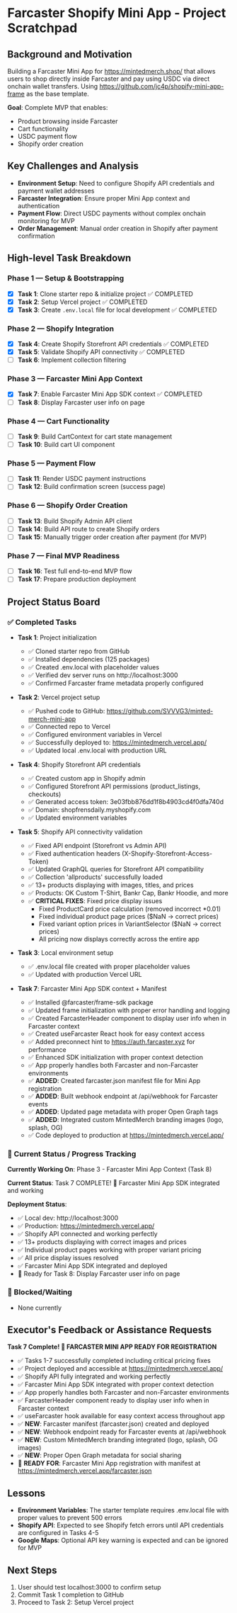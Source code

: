 # Farcaster Shopify Mini App - Project Scratchpad

## Background and Motivation

Building a Farcaster Mini App for https://mintedmerch.shop/ that allows users to shop directly inside Farcaster and pay using USDC via direct onchain wallet transfers. Using https://github.com/jc4p/shopify-mini-app-frame as the base template.

**Goal**: Complete MVP that enables:
- Product browsing inside Farcaster
- Cart functionality
- USDC payment flow
- Shopify order creation

## Key Challenges and Analysis

- **Environment Setup**: Need to configure Shopify API credentials and payment wallet addresses
- **Farcaster Integration**: Ensure proper Mini App context and authentication
- **Payment Flow**: Direct USDC payments without complex onchain monitoring for MVP
- **Order Management**: Manual order creation in Shopify after payment confirmation

## High-level Task Breakdown

### Phase 1 — Setup & Bootstrapping
- [x] **Task 1**: Clone starter repo & initialize project ✅ COMPLETED
- [x] **Task 2**: Setup Vercel project ✅ COMPLETED
- [x] **Task 3**: Create `.env.local` file for local development ✅ COMPLETED

### Phase 2 — Shopify Integration
- [x] **Task 4**: Create Shopify Storefront API credentials ✅ COMPLETED
- [x] **Task 5**: Validate Shopify API connectivity ✅ COMPLETED
- [ ] **Task 6**: Implement collection filtering

### Phase 3 — Farcaster Mini App Context
- [x] **Task 7**: Enable Farcaster Mini App SDK context ✅ COMPLETED
- [ ] **Task 8**: Display Farcaster user info on page

### Phase 4 — Cart Functionality
- [ ] **Task 9**: Build CartContext for cart state management
- [ ] **Task 10**: Build cart UI component

### Phase 5 — Payment Flow
- [ ] **Task 11**: Render USDC payment instructions
- [ ] **Task 12**: Build confirmation screen (success page)

### Phase 6 — Shopify Order Creation
- [ ] **Task 13**: Build Shopify Admin API client
- [ ] **Task 14**: Build API route to create Shopify orders
- [ ] **Task 15**: Manually trigger order creation after payment (for MVP)

### Phase 7 — Final MVP Readiness
- [ ] **Task 16**: Test full end-to-end MVP flow
- [ ] **Task 17**: Prepare production deployment

## Project Status Board

### ✅ Completed Tasks
- **Task 1**: Project initialization
  - ✅ Cloned starter repo from GitHub
  - ✅ Installed dependencies (125 packages)
  - ✅ Created .env.local with placeholder values
  - ✅ Verified dev server runs on http://localhost:3000
  - ✅ Confirmed Farcaster frame metadata properly configured

- **Task 2**: Vercel project setup
  - ✅ Pushed code to GitHub: https://github.com/SVVVG3/minted-merch-mini-app
  - ✅ Connected repo to Vercel
  - ✅ Configured environment variables in Vercel
  - ✅ Successfully deployed to: https://mintedmerch.vercel.app/
  - ✅ Updated local .env.local with production URL

- **Task 4**: Shopify Storefront API credentials
  - ✅ Created custom app in Shopify admin
  - ✅ Configured Storefront API permissions (product_listings, checkouts)
  - ✅ Generated access token: 3e03fbb876dd1f8b4903cd4f0dfa740d
  - ✅ Domain: shopfrensdaily.myshopify.com
  - ✅ Updated environment variables

- **Task 5**: Shopify API connectivity validation
  - ✅ Fixed API endpoint (Storefront vs Admin API)
  - ✅ Fixed authentication headers (X-Shopify-Storefront-Access-Token)
  - ✅ Updated GraphQL queries for Storefront API compatibility
  - ✅ Collection 'allproducts' successfully loaded
  - ✅ 13+ products displaying with images, titles, and prices
  - ✅ Products: OK Custom T-Shirt, Bankr Cap, Bankr Hoodie, and more
  - ✅ **CRITICAL FIXES**: Fixed price display issues
    - Fixed ProductCard price calculation (removed incorrect *0.01)
    - Fixed individual product page prices ($NaN → correct prices)
    - Fixed variant option prices in VariantSelector ($NaN → correct prices)
    - All pricing now displays correctly across the entire app

- **Task 3**: Local environment setup
  - ✅ .env.local file created with proper placeholder values
  - ✅ Updated with production Vercel URL

- **Task 7**: Farcaster Mini App SDK context + Manifest
  - ✅ Installed @farcaster/frame-sdk package
  - ✅ Updated frame initialization with proper error handling and logging
  - ✅ Created FarcasterHeader component to display user info when in Farcaster context
  - ✅ Created useFarcaster React hook for easy context access
  - ✅ Added preconnect hint to https://auth.farcaster.xyz for performance
  - ✅ Enhanced SDK initialization with proper context detection
  - ✅ App properly handles both Farcaster and non-Farcaster environments
  - ✅ **ADDED**: Created farcaster.json manifest file for Mini App registration
  - ✅ **ADDED**: Built webhook endpoint at /api/webhook for Farcaster events
  - ✅ **ADDED**: Updated page metadata with proper Open Graph tags
  - ✅ **ADDED**: Integrated custom MintedMerch branding images (logo, splash, OG)
  - ✅ Code deployed to production at https://mintedmerch.vercel.app/

### 🔄 Current Status / Progress Tracking

**Currently Working On**: Phase 3 - Farcaster Mini App Context (Task 8)

**Current Status**: Task 7 COMPLETE! 🎉 Farcaster Mini App SDK integrated and working

**Deployment Status**: 
- ✅ Local dev: http://localhost:3000
- ✅ Production: https://mintedmerch.vercel.app/
- ✅ Shopify API connected and working perfectly
- ✅ 13+ products displaying with correct images and prices
- ✅ Individual product pages working with proper variant pricing
- ✅ All price display issues resolved
- ✅ Farcaster Mini App SDK integrated and deployed
- 🎯 Ready for Task 8: Display Farcaster user info on page

### 🚧 Blocked/Waiting
- None currently

## Executor's Feedback or Assistance Requests

**Task 7 Complete! 🎉 FARCASTER MINI APP READY FOR REGISTRATION**
- ✅ Tasks 1-7 successfully completed including critical pricing fixes
- ✅ Project deployed and accessible at https://mintedmerch.vercel.app/
- ✅ Shopify API fully integrated and working perfectly
- ✅ Farcaster Mini App SDK integrated with proper context detection
- ✅ App properly handles both Farcaster and non-Farcaster environments
- ✅ FarcasterHeader component ready to display user info when in Farcaster context
- ✅ useFarcaster hook available for easy context access throughout app
- ✅ **NEW**: Farcaster manifest (farcaster.json) created and deployed
- ✅ **NEW**: Webhook endpoint ready for Farcaster events at /api/webhook
- ✅ **NEW**: Custom MintedMerch branding integrated (logo, splash, OG images)
- ✅ **NEW**: Proper Open Graph metadata for social sharing
- 🎯 **READY FOR**: Farcaster Mini App registration with manifest at https://mintedmerch.vercel.app/farcaster.json

## Lessons

- **Environment Variables**: The starter template requires .env.local file with proper values to prevent 500 errors
- **Shopify API**: Expected to see Shopify fetch errors until API credentials are configured in Tasks 4-5
- **Google Maps**: Optional API key warning is expected and can be ignored for MVP

## Next Steps

1. User should test localhost:3000 to confirm setup
2. Commit Task 1 completion to GitHub  
3. Proceed to Task 2: Setup Vercel project 